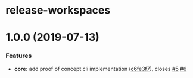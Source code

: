 # release-workspaces

# 1.0.0 (2019-07-13)

### Features

- **core:** add proof of concept cli implementation
  ([c6fe3f7](https://github.com/meatwallace/release-workspaces.git/commits/c6fe3f7)),
  closes [#5](https://github.com/meatwallace/release-workspaces.git/issues/5)
  [#6](https://github.com/meatwallace/release-workspaces.git/issues/6)
